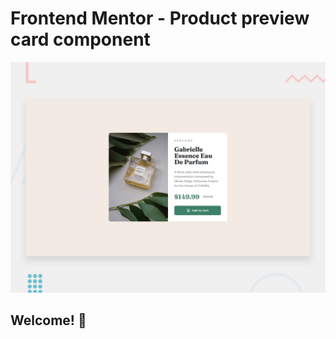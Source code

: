 # Frontend Mentor - Product preview card component

![Design preview for the Product preview card component coding challenge](./design/desktop-preview.jpg)

## Welcome! 👋
